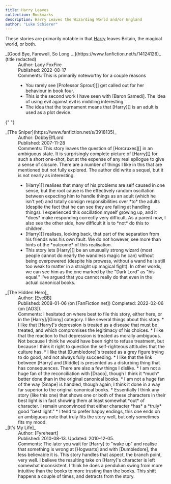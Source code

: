 ```yaml
---
title: Harry Leaves
collection: Bookmarks
description: Harry Leaves the Wizarding World and/or England
author: "Luke Schierer"
---
```


These stories are primarily notable in that [Harry][] leaves Britain, the
magical world, or both.

<dl>
  <dt>_[Good Bye, Farewell, So Long …](https://www.fanfiction.net/s/14124126)_ (title redacted)</dt>
  <dd>Author: Lady FoxFire</dd>
  <dd>Published: 2022-08-17</dd>
  <dd>Comments: This is primarily noteworthy for a couple reasons<ul>
      <li>You rarely see [Professor Sprout][] get called out for her behaviour in book four.</li>
      <li>This is the second work I have seen with [Baron Samedi].  The idea of using evil against evil is middling interesting.</li>
      <li>The idea that the tournament means that [Harry][] is an adult is used as a plot device.</li></ul></dd>

{" "}
<dt>_[The Sniper](https://www.fanfiction.net/s/3918135)_</dt>
<dd>Author: DobbyElfLord</dd>
<dd>Published: 2007-11-28</dd>
<dd>
  Comments: This story leaves the question of [Horcruxes][] in an ambiguous
  state. It is surprisingly complete picture of [Harry][] for such a short
  one-shot, but at the expense of any real epilogue to give a sense of closure.
  There are a number of things I like in this that are mentioned but not fully
  explored. The author did write a sequel, but it is not nearly as interesting.
  <ul>
    <li>
      [Harry][] realises that many of his problems are self caused in one sense,
      but the root cause is the effectively random oscillation between expecting
      him to handle things as an adult (which he isn't yet) and totally consign
      responsibilities over *to* the adults (despite the fact that he can see
      they are failing at handling things). I experienced this oscillation
      myself growing up, and it *does* make responding correctly very difficult.
      As a parent now, I also see the other side, how difficult it is to *not*
      do this to children.
    </li>
    <li>
      [Harry][] realises, looking back, that part of the separation from his
      friends was his own fault. We do not however, see more than hints of the
      *outcome* of this realisation.
    </li>
    <li>
      This story lets [Harry][] be an unusually strong wizard (most people
      cannot do nearly the wandless magic he can) without being overpowered
      (despite his prowess, without a wand he is still too weak to matter in a
      straight up magical fight). In other words, we can see him as the one
      marked by the "Dark Lord" as "his equal." I've argued that you cannot
      really do that even in the actual canonical books.
    </li>
  </ul>
</dd>
<dt>_[The Hidden Hero]_</dt>
<dd>Author: [EveBB]</dd>
<dd>
  Published: 2008-01-06 (on [FanFiction.net]) Completed: 2022-02-06 (on [AO3]).
</dd>
<dd>
  Comments: I hesitated on where best to file this story, either here, or in the
  [Harry]/[Ginny] category. I like several things about this story. * I like
  that [Harry]'s depression is treated as a disease that must be treated, and
  which compromises the legitimacy of his choices. * I like that the reaction to
  that depression is treated as morally ambiguous. Not because I think he would
  have been right to refuse treatment, but because I think it right to question
  the self-righteous attitudes that the culture has. * I like that
  [Dumbledore]'s treated as a grey figure trying to do good, and not always
  fully succeeding. * I like that the link between [Harry] and [Riddle] is
  presented as a disturbing thing that has consequences. There are also a few
  things I dislike. * I am not a huge fan of the reconciliation with [Draco],
  though I think it *much* better done than in the original canonical books. * I
  am not a huge fan of the way [Snape] is handled, though again, I think it done
  in a way far superior to the original canonical books. * Essentially I think
  any story (like this one) that shows one or both of these characters in their
  best light is in fact showing them at least somewhat *out* of character. I
  remain unconvinced that either character *has* a *truly* good "best light." *
  I tend to prefer happy endings, this one ends on an ambiguous note that truly
  fits the story well, but only sometimes fits my mood.
</dd>

  <dt>_[It's My Life]_</dt>
  <dd>Author: [Fyreheart]</dd>
  <dd>Published: 2010-08-13.  Updated: 2010-12-05.</dd>
  <dd>
    Comments: The later you wait for [Harry] to "wake up" and realise that something is wrong at [Hogwarts] and with [Dumbledore], the less believable it is.   This story handles that aspect, the branch point, very well.  I believe the resulting take on [Harry]'s character is left somewhat inconsistent.  I think he does a pendulum swing from more intuitive than the books to more trusting than the books.  This shift happens a couple of times, and detracts from the story.  
  </dd>
  
</dl>

[Hogwarts]: /Harrypedia/hogwarts//
[Riddle]: /Harrypedia/people/riddle/tom_marvolo//
[FanFiction.net]: https://www.fanfiction.net
[AO3]: https://www.archiveofourown.org
[Snape]: /Harrypedia/people/snape/severus///
[Draco]: /Harrypedia/people/malfoy/draco_lucius//
[Dumbledore]: /Harrypedia/people/dumbledore/albus_percival_wulfric_brian//
[Ginny]: /Harrypedia/people/weasley/ginevra_molly//
[Harry]: /Harrypedia/people/Potter/Harry_James//
[Professor Sprout]: /Harrypedia/people/sprout/pomona//
[Baron Samedi]: https://en.wikipedia.org/wiki/Baron_Samedi
[Horcruxes]: /Harrypedia/magic/dark/horcruxes/
[The Hidden Hero]: https://archiveofourown.org/works/36929347
[EveBB]: https://archiveofourown.org/users/EveBB/pseuds/EveBB
[It's My Life]: https://www.fanfiction.net/s/6234089/
[Fyreheart]: https://www.fanfiction.net/u/1788452/Fyreheart
